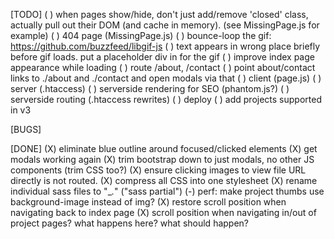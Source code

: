[TODO]
( ) when pages show/hide, don't just add/remove 'closed' class,
	actually pull out their DOM (and cache in memory).
	(see MissingPage.js for example)
( ) 404 page (MissingPage.js)
	( ) bounce-loop the gif:
		https://github.com/buzzfeed/libgif-js
	( ) text appears in wrong place briefly before gif loads.
		put a placeholder div in for the gif
( ) improve index page appearance while loading
( ) route /about, /contact
	( ) point about/contact links to ./about and ./contact
		and open modals via that
	( ) client (page.js)
	( ) server (.htaccess)
( ) serverside rendering for SEO (phantom.js?)
( ) serverside routing (.htaccess rewrites)
( ) deploy
( ) add projects supported in v3

[BUGS]


[DONE]
(X) eliminate blue outline around focused/clicked elements
(X) get modals working again
	(X) trim bootstrap down to just modals, no other JS components (trim CSS too?)
(X) ensure clicking images to view file URL directly is not routed.
(X) compress all CSS into one stylesheet
	(X) rename individual sass files to "_*.*" ("sass partial")
(-) perf: make project thumbs use background-image instead of img?
(X) restore scroll position when navigating back to index page
(X) scroll position when navigating in/out of project pages? what happens here? what should happen?


